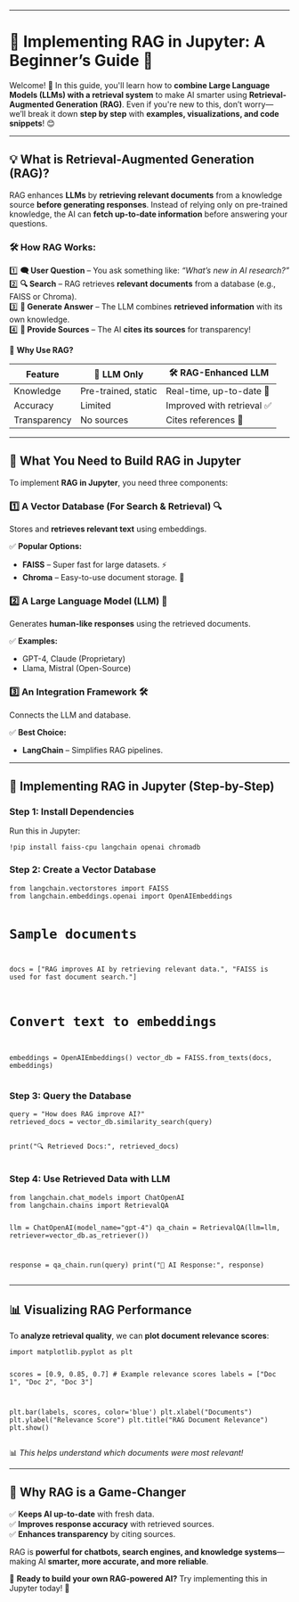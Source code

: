 <html>
<body>
<!--StartFragment--><html><head></head><body>
<hr>
<h1>🌟 Implementing RAG in Jupyter: A Beginner’s Guide 🚀</h1>
<p>Welcome! 🎉 In this guide, you'll learn how to <strong>combine Large Language Models (LLMs) with a retrieval system</strong> to make AI smarter using <strong>Retrieval-Augmented Generation (RAG)</strong>. Even if you're new to this, don’t worry—we’ll break it down <strong>step by step</strong> with <strong>examples, visualizations, and code snippets</strong>! 😊</p>
<hr>
<h2>💡 What is Retrieval-Augmented Generation (RAG)?</h2>
<p>RAG enhances <strong>LLMs</strong> by <strong>retrieving relevant documents</strong> from a knowledge source <strong>before generating responses</strong>. Instead of relying only on pre-trained knowledge, the AI can <strong>fetch up-to-date information</strong> before answering your questions.</p>
<h3>🛠️ How RAG Works:</h3>
<p>1️⃣ <strong>🗨️ User Question</strong> – You ask something like: <em>“What’s new in AI research?”</em><br>
2️⃣ <strong>🔍 Search</strong> – RAG retrieves <strong>relevant documents</strong> from a database (e.g., FAISS or Chroma).<br>
3️⃣ <strong>🤖 Generate Answer</strong> – The LLM combines <strong>retrieved information</strong> with its own knowledge.<br>
4️⃣ <strong>📜 Provide Sources</strong> – The AI <strong>cites its sources</strong> for transparency!</p>
<p>🔎 <strong>Why Use RAG?</strong></p>

Feature | 🤖 LLM Only | 🛠️ RAG-Enhanced LLM
-- | -- | --
Knowledge | Pre-trained, static | Real-time, up-to-date 📅
Accuracy | Limited | Improved with retrieval ✅
Transparency | No sources | Cites references 📜


<hr>
<h2>🧠 What You Need to Build RAG in Jupyter</h2>
<p>To implement <strong>RAG in Jupyter</strong>, you need three components:</p>
<h3>1️⃣ <strong>A Vector Database (For Search &amp; Retrieval) 🔍</strong></h3>
<p>Stores and <strong>retrieves relevant text</strong> using embeddings.</p>
<p>✅ <strong>Popular Options:</strong></p>
<ul>
<li><strong>FAISS</strong> – Super fast for large datasets. ⚡</li>
<li><strong>Chroma</strong> – Easy-to-use document storage. 📂</li>
</ul>
<h3>2️⃣ <strong>A Large Language Model (LLM) 🤖</strong></h3>
<p>Generates <strong>human-like responses</strong> using the retrieved documents.</p>
<p>✅ <strong>Examples:</strong></p>
<ul>
<li>GPT-4, Claude (Proprietary)</li>
<li>Llama, Mistral (Open-Source)</li>
</ul>
<h3>3️⃣ <strong>An Integration Framework 🛠️</strong></h3>
<p>Connects the LLM and database.</p>
<p>✅ <strong>Best Choice:</strong></p>
<ul>
<li><strong>LangChain</strong> – Simplifies RAG pipelines.</li>
</ul>
<hr>
<h2>🚀 Implementing RAG in Jupyter (Step-by-Step)</h2>
<h3><strong>Step 1: Install Dependencies</strong></h3>
<p>Run this in Jupyter:</p>
<pre><code class="language-python">!pip install faiss-cpu langchain openai chromadb
</code></pre>
<h3><strong>Step 2: Create a Vector Database</strong></h3>
<pre><code class="language-python">from langchain.vectorstores import FAISS
from langchain.embeddings.openai import OpenAIEmbeddings

# Sample documents
docs = ["RAG improves AI by retrieving relevant data.", "FAISS is used for fast document search."]

# Convert text to embeddings
embeddings = OpenAIEmbeddings()
vector_db = FAISS.from_texts(docs, embeddings)
</code></pre>
<h3><strong>Step 3: Query the Database</strong></h3>
<pre><code class="language-python">query = "How does RAG improve AI?"
retrieved_docs = vector_db.similarity_search(query)

print("🔍 Retrieved Docs:", retrieved_docs)
</code></pre>
<h3><strong>Step 4: Use Retrieved Data with LLM</strong></h3>
<pre><code class="language-python">from langchain.chat_models import ChatOpenAI
from langchain.chains import RetrievalQA

llm = ChatOpenAI(model_name="gpt-4")
qa_chain = RetrievalQA(llm=llm, retriever=vector_db.as_retriever())

response = qa_chain.run(query)
print("🤖 AI Response:", response)
</code></pre>
<hr>
<h2>📊 Visualizing RAG Performance</h2>
<p>To <strong>analyze retrieval quality</strong>, we can <strong>plot document relevance scores</strong>:</p>
<pre><code class="language-python">import matplotlib.pyplot as plt

scores = [0.9, 0.85, 0.7]  # Example relevance scores
labels = ["Doc 1", "Doc 2", "Doc 3"]

plt.bar(labels, scores, color='blue')
plt.xlabel("Documents")
plt.ylabel("Relevance Score")
plt.title("RAG Document Relevance")
plt.show()
</code></pre>
<p>📊 <em>This helps understand which documents were most relevant!</em></p>
<hr>
<h2>🎯 Why RAG is a Game-Changer</h2>
<p>✅ <strong>Keeps AI up-to-date</strong> with fresh data.<br>
✅ <strong>Improves response accuracy</strong> with retrieved sources.<br>
✅ <strong>Enhances transparency</strong> by citing sources.</p>
<p>RAG is <strong>powerful for chatbots, search engines, and knowledge systems</strong>—making AI <strong>smarter, more accurate, and more reliable</strong>.</p>
<p>🚀 <strong>Ready to build your own RAG-powered AI?</strong> Try implementing this in Jupyter today! 🎉</p></body></html><!--EndFragment-->
</body>
</html>